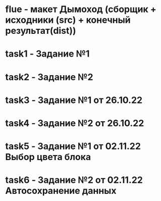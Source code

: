 # flue - макет Дымоход (сборщик + исходники (src) + конечный результат(dist))
# task1 - Задание №1
# task2 - Задание №2
# task3 - Задание №1 от 26.10.22
# task4 - Задание №2 от 26.10.22
# task5 - Задание №1 от 02.11.22 Выбор цвета блока
# task6 - Задание №2 от 02.11.22 Автосохранение данных